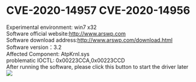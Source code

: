 # CVE-2020-14957 CVE-2020-14956
Experimental environment: win7 x32  
Software official website:http://www.arswp.com  
Software download address:http://www.arswp.com/download.html  
Software version：3.2  
Affected Component: AtpKrnl.sys     
problematic IOCTL: 0x00223CCA,0x00223CCD    
After running the software, please click this button to start the driver later  
![](https://github.com/y5s5k5/CVE-2020-14957-CVE-2020-14956/1.png)
